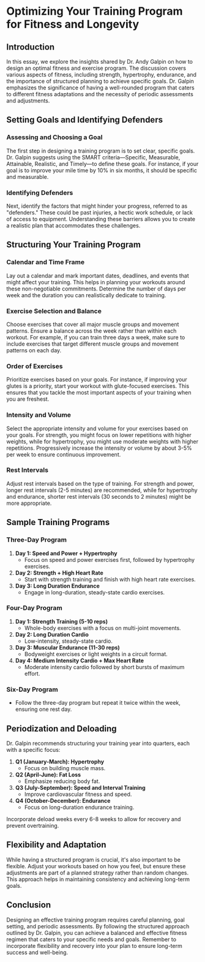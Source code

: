 # Optimizing Your Training Program for Fitness and Longevity

## Introduction

In this essay, we explore the insights shared by Dr. Andy Galpin on how to design an optimal fitness and exercise program. The discussion covers various aspects of fitness, including strength, hypertrophy, endurance, and the importance of structured planning to achieve specific goals. Dr. Galpin emphasizes the significance of having a well-rounded program that caters to different fitness adaptations and the necessity of periodic assessments and adjustments.

## Setting Goals and Identifying Defenders

### Assessing and Choosing a Goal

The first step in designing a training program is to set clear, specific goals. Dr. Galpin suggests using the SMART criteria—Specific, Measurable, Attainable, Realistic, and Timely—to define these goals. For instance, if your goal is to improve your mile time by 10% in six months, it should be specific and measurable. 

### Identifying Defenders

Next, identify the factors that might hinder your progress, referred to as "defenders." These could be past injuries, a hectic work schedule, or lack of access to equipment. Understanding these barriers allows you to create a realistic plan that accommodates these challenges.

## Structuring Your Training Program

### Calendar and Time Frame

Lay out a calendar and mark important dates, deadlines, and events that might affect your training. This helps in planning your workouts around these non-negotiable commitments. Determine the number of days per week and the duration you can realistically dedicate to training.

### Exercise Selection and Balance

Choose exercises that cover all major muscle groups and movement patterns. Ensure a balance across the week rather than within each workout. For example, if you can train three days a week, make sure to include exercises that target different muscle groups and movement patterns on each day.

### Order of Exercises

Prioritize exercises based on your goals. For instance, if improving your glutes is a priority, start your workout with glute-focused exercises. This ensures that you tackle the most important aspects of your training when you are freshest.

### Intensity and Volume

Select the appropriate intensity and volume for your exercises based on your goals. For strength, you might focus on lower repetitions with higher weights, while for hypertrophy, you might use moderate weights with higher repetitions. Progressively increase the intensity or volume by about 3-5% per week to ensure continuous improvement.

### Rest Intervals

Adjust rest intervals based on the type of training. For strength and power, longer rest intervals (2-5 minutes) are recommended, while for hypertrophy and endurance, shorter rest intervals (30 seconds to 2 minutes) might be more appropriate.

## Sample Training Programs

### Three-Day Program

1. **Day 1: Speed and Power + Hypertrophy**
   - Focus on speed and power exercises first, followed by hypertrophy exercises.
2. **Day 2: Strength + High Heart Rate**
   - Start with strength training and finish with high heart rate exercises.
3. **Day 3: Long Duration Endurance**
   - Engage in long-duration, steady-state cardio exercises.

### Four-Day Program

1. **Day 1: Strength Training (5-10 reps)**
   - Whole-body exercises with a focus on multi-joint movements.
2. **Day 2: Long Duration Cardio**
   - Low-intensity, steady-state cardio.
3. **Day 3: Muscular Endurance (11-30 reps)**
   - Bodyweight exercises or light weights in a circuit format.
4. **Day 4: Medium Intensity Cardio + Max Heart Rate**
   - Moderate intensity cardio followed by short bursts of maximum effort.

### Six-Day Program

- Follow the three-day program but repeat it twice within the week, ensuring one rest day.

## Periodization and Deloading

Dr. Galpin recommends structuring your training year into quarters, each with a specific focus:

1. **Q1 (January-March): Hypertrophy**
   - Focus on building muscle mass.
2. **Q2 (April-June): Fat Loss**
   - Emphasize reducing body fat.
3. **Q3 (July-September): Speed and Interval Training**
   - Improve cardiovascular fitness and speed.
4. **Q4 (October-December): Endurance**
   - Focus on long-duration endurance training.

Incorporate deload weeks every 6-8 weeks to allow for recovery and prevent overtraining.

## Flexibility and Adaptation

While having a structured program is crucial, it's also important to be flexible. Adjust your workouts based on how you feel, but ensure these adjustments are part of a planned strategy rather than random changes. This approach helps in maintaining consistency and achieving long-term goals.

## Conclusion

Designing an effective training program requires careful planning, goal setting, and periodic assessments. By following the structured approach outlined by Dr. Galpin, you can achieve a balanced and effective fitness regimen that caters to your specific needs and goals. Remember to incorporate flexibility and recovery into your plan to ensure long-term success and well-being.